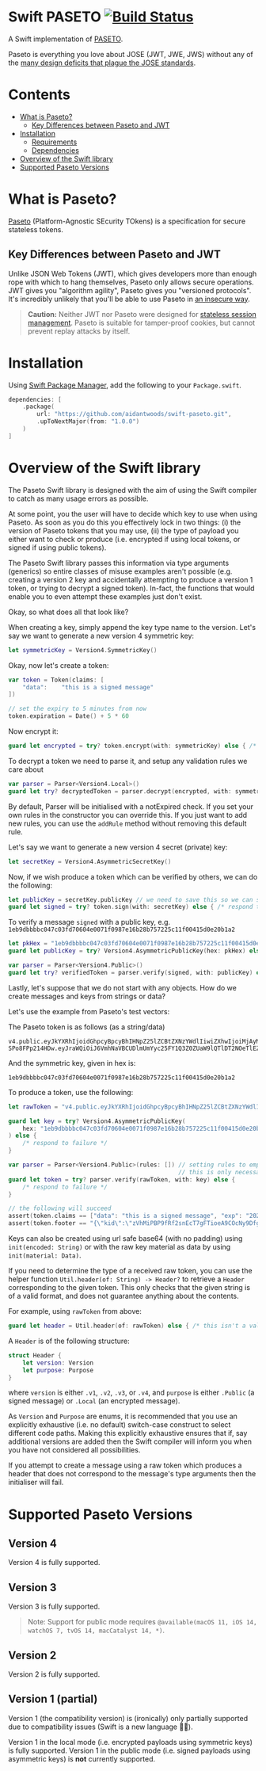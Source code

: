 # Swift PASETO [![Build Status](https://travis-ci.org/aidantwoods/swift-paseto.svg?branch=master)](https://travis-ci.org/aidantwoods/swift-paseto)

A Swift implementation of [PASETO](https://github.com/paragonie/paseto).

Paseto is everything you love about JOSE (JWT, JWE, JWS) without any of the
[many design deficits that plague the JOSE standards](https://paragonie.com/blog/2017/03/jwt-json-web-tokens-is-bad-standard-that-everyone-should-avoid).


# Contents
* [What is Paseto?](#what-is-paseto)
  * [Key Differences between Paseto and JWT](#key-differences-between-paseto-and-jwt)
* [Installation](#installation)
  * [Requirements](#requirements)
  * [Dependencies](#dependencies)
* [Overview of the Swift library](#overview-of-the-swift-library)
* [Supported Paseto Versions](#supported-paseto-versions)

# What is Paseto?

[Paseto](https://github.com/paragonie/paseto) (Platform-Agnostic SEcurity
TOkens) is a specification for secure stateless tokens.

## Key Differences between Paseto and JWT

Unlike JSON Web Tokens (JWT), which gives developers more than enough rope with
which to hang themselves, Paseto only allows secure operations. JWT gives you
"algorithm agility", Paseto gives you "versioned protocols". It's incredibly
unlikely that you'll be able to use Paseto in
[an insecure way](https://auth0.com/blog/critical-vulnerabilities-in-json-web-token-libraries).

> **Caution:** Neither JWT nor Paseto were designed for
> [stateless session management](http://cryto.net/~joepie91/blog/2016/06/13/stop-using-jwt-for-sessions/).
> Paseto is suitable for tamper-proof cookies, but cannot prevent replay attacks
> by itself.

# Installation

Using [Swift Package Manager](https://swift.org/package-manager/), add the
following to your `Package.swift`.

```swift
dependencies: [
    .package(
        url: "https://github.com/aidantwoods/swift-paseto.git",
        .upToNextMajor(from: "1.0.0")
    )
]
```

# Overview of the Swift library
The Paseto Swift library is designed with the aim of using the Swift compiler to
catch as many usage errors as possible.

At some point, you the user will have to decide which key to use when using
Paseto. As soon as you do this you effectively lock in two things: (i) the
version of Paseto tokens that you may use, (ii) the type of payload you
either want to check or produce (i.e. encrypted if using local tokens,
or signed if using public tokens).

The Paseto Swift library passes this information via type arguments (generics)
so entire classes of misuse examples aren't possible (e.g. 
creating a version 2 key and accidentally attempting to produce a version 1
token, or trying to decrypt a signed token). In-fact, the functions that would
enable you to even attempt these examples just don't exist.

Okay, so what does all that look like?

When creating a key, simply append the key type name to the version.
Let's say we want to generate a new version 4 symmetric key:

```swift
let symmetricKey = Version4.SymmetricKey()
```

Okay, now let's create a token:
```swift
var token = Token(claims: [
    "data":    "this is a signed message"
])

// set the expiry to 5 minutes from now
token.expiration = Date() + 5 * 60
```

Now encrypt it:
```swift
guard let encrypted = try? token.encrypt(with: symmetricKey) else { /* respond to failure */ }
```

To decrypt a token we need to parse it, and setup any validation rules we care about

```swift
var parser = Parser<Version4.Local>()
guard let try? decryptedToken = parser.decrypt(encrypted, with: symmetricKey) else { /* respond to failure */ }
```

By default, Parser will be initialised with a notExpired check. If you set your own rules
in the constructor you can override this. If you just want to add new rules, you can use the
`addRule` method without removing this default rule.

Let's say we want to generate a new version 4 secret (private) key:
```swift
let secretKey = Version4.AsymmetricSecretKey()
```

Now, if we wish produce a token which can be verified by others, we can
do the following:

```swift
let publicKey = secretKey.publicKey // we need to save this so we can send it to others
guard let signed = try? token.sign(with: secretKey) else { /* respond to failure */ }
```

To verify a message `signed` with a public key, e.g. `1eb9dbbbbc047c03fd70604e0071f0987e16b28b757225c11f00415d0e20b1a2`

```swift
let pkHex = "1eb9dbbbbc047c03fd70604e0071f0987e16b28b757225c11f00415d0e20b1a2"
guard let publicKey = try? Version4.AsymmetricPublicKey(hex: pkHex) else { /* this will fail if key is invalid */ }

var parser = Parser<Version4.Public>()
guard let try? verifiedToken = parser.verify(signed, with: publicKey) else { /* respond to failure */ }
```

Lastly, let's suppose that we do not start
with any objects. How do we create messages
and keys from strings or data?

Let's use the example from Paseto's test vectors:

The Paseto token is as follows (as a string/data)
```
v4.public.eyJkYXRhIjoidGhpcyBpcyBhIHNpZ25lZCBtZXNzYWdlIiwiZXhwIjoiMjAyMi0wMS0wMVQwMDowMDowMCswMDowMCJ9v3Jt8mx_TdM2ceTGoqwrh4yDFn0XsHvvV_D0DtwQxVrJEBMl0F2caAdgnpKlt4p7xBnx1HcO-SPo8FPp214HDw.eyJraWQiOiJ6VmhNaVBCUDlmUmYyc25FY1Q3Z0ZUaW9lQTlDT2NOeTlEZmdMMVc2MGhhTiJ9
```

And the symmetric key, given in hex is:
```
1eb9dbbbbc047c03fd70604e0071f0987e16b28b757225c11f00415d0e20b1a2
```

To produce a token, use the following:

```swift
let rawToken = "v4.public.eyJkYXRhIjoidGhpcyBpcyBhIHNpZ25lZCBtZXNzYWdlIiwiZXhwIjoiMjAyMi0wMS0wMVQwMDowMDowMCswMDowMCJ9v3Jt8mx_TdM2ceTGoqwrh4yDFn0XsHvvV_D0DtwQxVrJEBMl0F2caAdgnpKlt4p7xBnx1HcO-SPo8FPp214HDw.eyJraWQiOiJ6VmhNaVBCUDlmUmYyc25FY1Q3Z0ZUaW9lQTlDT2NOeTlEZmdMMVc2MGhhTiJ9"

guard let key = try? Version4.AsymmetricPublicKey(
    hex: "1eb9dbbbbc047c03fd70604e0071f0987e16b28b757225c11f00415d0e20b1a2"
) else {
    /* respond to failure */
}

var parser = Parser<Version4.Public>(rules: []) // setting rules to empty to remove expiry check:
                                                // this is only necessary for demonstration purposes because this token has expired
guard let token = try? parser.verify(rawToken, with: key) else {
    /* respond to failure */
}

// the following will succeed
assert(token.claims == ["data": "this is a signed message", "exp": "2022-01-01T00:00:00+00:00"])
assert(token.footer == "{\"kid\":\"zVhMiPBP9fRf2snEcT7gFTioeA9COcNy9DfgL1W60haN\"}")
```

Keys can also be created using url safe base64 (with no padding) using
`init(encoded: String)` or with the raw key material as data
by using `init(material: Data)`.

If you need to determine the type of a received raw token, you can use the
helper function `Util.header(of: String) -> Header?` to retrieve a `Header`
corresponding to the given token. This only checks that the given string
is of a valid format, and does not guarantee anything about the contents.

For example, using `rawToken` from above:
```swift
guard let header = Util.header(of: rawToken) else { /* this isn't a valid Paseto token */ }
```

A `Header` is of the following structure:
```swift
struct Header {
    let version: Version
    let purpose: Purpose
}
```

where `version` is either `.v1`, `.v2`, `.v3`, or `.v4`, and `purpose` is either `.Public` (a
signed message) or `.Local` (an encrypted message).

As `Version` and `Purpose` are enums, it is recommended that you use an
explicitly exhaustive (i.e. no default) switch-case construct to select
different code paths. Making this explicitly exhaustive ensures that if, say
additional versions are added then the Swift compiler will inform you when you
have not considered all possibilities.

If you attempt to create a message using a raw token which produces a header that
does not correspond to the message's type arguments then the initialiser will fail.

# Supported Paseto Versions
## Version 4
Version 4 is fully supported.

## Version 3
Version 3 is fully supported.

> Note: Support for public mode requires `@available(macOS 11, iOS 14, watchOS 7, tvOS 14, macCatalyst 14, *)`.

## Version 2
Version 2 is fully supported.

## Version 1 (partial)
Version 1 (the compatibility version) is (ironically) only partially supported
due to compatibility issues (Swift is a new language 🤷‍♂️).

Version 1 in the local mode (i.e. encrypted payloads using symmetric keys) is
fully supported.
Version 1 in the public mode (i.e. signed payloads using asymmetric keys) is
**not** currently supported.

